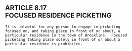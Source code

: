 ## ARTICLE 8.17<br/>FOCUSED RESIDENCE PICKETING

```
It is unlawful for any person to engage in picketing
focused on, and taking place in front of or about, a
particular residence in the town of Brookline.  Focused
picketing taking place solely in front of or about a
particular residence is prohibited.
```
